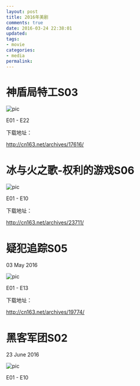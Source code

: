 ```yaml
---
layout: post
title: 2016年美剧
comments: true
date: 2016-03-24 22:38:01
updated:
tags:
- movie
categories:
- media
permalink:
---
```


# 神盾局特工S03

![pic](/images/sdjtg.jpg)

E01 - E22

下载地址：

<http://cn163.net/archives/17616/>

# 冰与火之歌-权利的游戏S06

![pic](/images/qldyx.jpg)

E01 - E10

下载地址：

<http://cn163.net/archives/23711/>

# 疑犯追踪S05

03 May 2016

![pic](/images/yfzz.jpg)

E01 - E13

下载地址：

<http://cn163.net/archives/19774/>

# 黑客军团S02

23 June 2016

![pic](/images/hkjt.jpg)

E01 - E10
